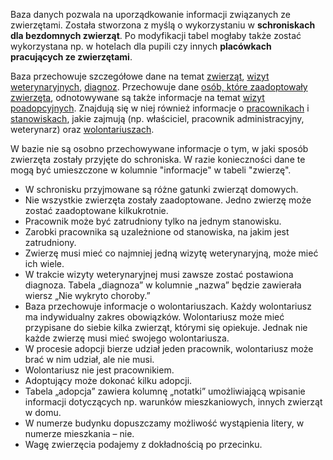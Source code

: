 Baza danych pozwala na uporządkowanie informacji związanych ze zwierzętami. Została stworzona z myślą o wykorzystaniu w **schroniskach dla bezdomnych zwierząt**. Po modyfikacji tabel mogłaby także zostać wykorzystana np. w hotelach dla pupili czy innych **placówkach pracujących ze zwierzętami**.

Baza przechowuje szczegółowe dane na temat <ins>zwierząt</ins>, <ins>wizyt weterynaryjnych</ins>, <ins>diagnoz</ins>. Przechowuje dane <ins>osób, które zaadoptowały zwierzęta</ins>, odnotowywane są także informacje na temat <ins>wizyt poadopcyjnych</ins>. Znajdują się w niej również informacje o <ins>pracownikach</ins> i <ins>stanowiskach</ins>, jakie zajmują (np. właściciel, pracownik administracyjny, weterynarz) oraz <ins>wolontariuszach</ins>. 

W bazie nie są osobno przechowywane informacje o tym, w jaki sposób zwierzęta zostały przyjęte do schroniska. W razie konieczności dane te mogą być umieszczone w kolumnie "informacje" w tabeli "zwierzę".
*	W schronisku przyjmowane są różne gatunki zwierząt domowych.
*	Nie wszystkie zwierzęta zostały zaadoptowane. Jedno zwierzę może zostać zaadoptowane kilkukrotnie.
*	Pracownik może być zatrudniony tylko na jednym stanowisku.
*	Zarobki pracownika są uzależnione od stanowiska, na jakim jest zatrudniony.
*	Zwierzę musi mieć co najmniej jedną wizytę weterynaryjną, może mieć ich wiele.
*	W trakcie wizyty weterynaryjnej musi zawsze zostać postawiona diagnoza. Tabela „diagnoza” w kolumnie „nazwa” będzie zawierała wiersz „Nie wykryto choroby.”
*	Baza przechowuje informacje o wolontariuszach. Każdy wolontariusz ma indywidualny zakres obowiązków.
 Wolontariusz może mieć przypisane do siebie kilka zwierząt, którymi się opiekuje. Jednak nie każde zwierzę musi mieć swojego wolontariusza.
*	W procesie adopcji bierze udział jeden pracownik, wolontariusz może brać w nim udział, ale nie musi.
*	Wolontariusz nie jest pracownikiem. 
*	Adoptujący może dokonać kilku adopcji. 
*	Tabela „adopcja” zawiera kolumnę „notatki” umożliwiającą wpisanie informacji dotyczących np. warunków mieszkaniowych, innych zwierząt w domu.
*	W numerze budynku dopuszczamy możliwość wystąpienia litery, w numerze mieszkania – nie. 
*	Wagę zwierzęcia podajemy z dokładnością po przecinku.
